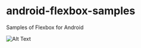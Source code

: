 # android-flexbox-samples
Samples of Flexbox for Android

![Alt Text](https://media.giphy.com/media/WpHQ458aA54m9WS8lB/giphy.gif)

